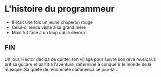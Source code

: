 
# L'histoire du programmeur

- Il était une fois un jeune chaperon rouge
- Celui-ci rendu visite à sa grand mère
- Mais fut face à un loup qui la dévora

## FIN 

Un jour, Hector décida de quitter son village pour suivre son rêve musical. Il prit sa guitare et partit à l'aventure, déterminé à conquérir le monde de la musique. Sa quête de renommée commença ce jour-là ..